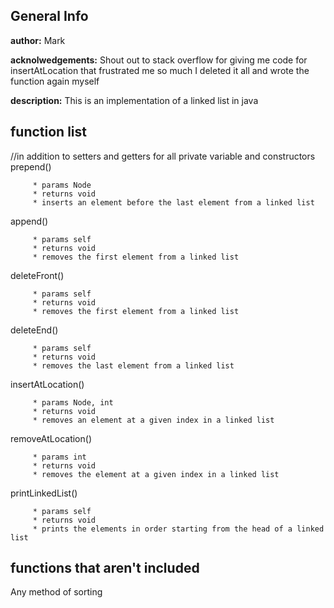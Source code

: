 ## **General Info** ##
**author:** Mark

**acknolwedgements:** Shout out to stack overflow for giving me code for insertAtLocation that frustrated me so much I deleted it all and wrote the function again myself

**description:** This is an implementation of a linked list in java

## **function list** ##
//in addition to setters and getters for all private variable and constructors
prepend()
```
     * params Node
     * returns void
     * inserts an element before the last element from a linked list
```


append()
```
     * params self
     * returns void
     * removes the first element from a linked list
```


deleteFront()
```
     * params self
     * returns void
     * removes the first element from a linked list
```


deleteEnd()
```
     * params self
     * returns void
     * removes the last element from a linked list
```


insertAtLocation()
```
     * params Node, int
     * returns void
     * removes an element at a given index in a linked list
```


removeAtLocation()
```
     * params int
     * returns void
     * removes the element at a given index in a linked list
```


printLinkedList()
```
     * params self
     * returns void
     * prints the elements in order starting from the head of a linked list
 ```

## **functions that aren't included** ##
Any method of sorting
